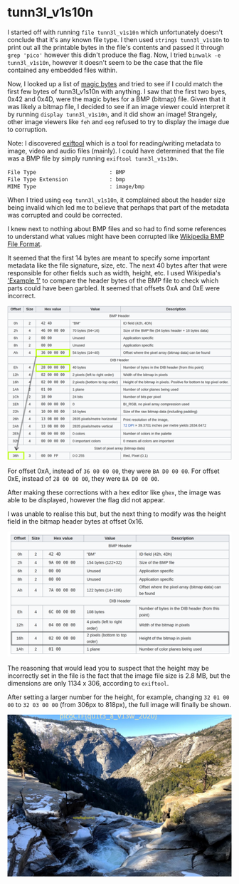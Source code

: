 # tunn3l_v1s10n

I started off with running `file tunn3l_v1s10n` which unfortunately doesn't
conclude that it's any known file type. I then used `strings tunn3l_v1s10n` to print out all the printable bytes in the 
file's contents and passed it through `grep 'pico'` however this didn't produce
the flag. Now, I tried `binwalk -e tunn3l_v1s10n`, however it doesn't seem to be the case
that the file contained any embedded files within.

Now, I looked up a list of [magic bytes](https://en.wikipedia.org/wiki/List_of_file_signatures)
and tried to see if I could match the first few bytes of tunn3l_v1s10n with
anything. I saw that the first two byes, 0x42 and 0x4D, were the magic bytes 
for a BMP (bitmap) file. Given that it was likely a bitmap file, I decided
to see if an image viewer could interpret it by running `display tunn3l_v1s10n`, 
and it did show an image! Strangely, other image viewers like `feh` and `eog`
refused to try to display the image due to corruption.

Note: I discovered [exiftool](https://exiftool.org/) which is a tool for reading/writing metadata to
image, video and audio files (mainly). I could have determined that the file
was a BMP file by simply running `exiftool tunn3l_v1s10n`.

```
File Type                       : BMP
File Type Extension             : bmp
MIME Type                       : image/bmp
```

When I tried using `eog tunn3l_v1s10n`, it complained about the header size 
being invalid which led me to believe that perhaps that part of the metadata
was corrupted and could be corrected.

I knew next to nothing about BMP files and so had to find some references to
understand what values might have been corrupted like [Wikipedia BMP File Format](https://en.wikipedia.org/wiki/BMP_file_format).

It seemed that the first 14 bytes are meant to specify some important metadata
like the file signature, size, etc. The next 40 bytes after that were 
responsible for other fields such as width, height, etc. I used Wikipedia's ['Example 1'](https://en.wikipedia.org/wiki/BMP_file_format#:~:text=bits/pixel%20encoding-,Example%201,-%5Bedit%5D)
to compare the header bytes of the BMP file to check which parts could have been
garbled. It seemed that offsets 0xA and 0xE were incorrect.

![Incorrect bytes](https://raw.githubusercontent.com/Tymotex/CTFs/master/pico/tunn3l-v1s10n/incorrect-bytes.png)

For offset 0xA, instead of `36 00 00 00`, they were `BA D0 00 00`.
For offset 0xE, instead of `28 00 00 00`, they were `BA D0 00 00`.

After making these corrections with a hex editor like `ghex`, the image was
able to be displayed, however the flag did not appear.

I was unable to realise this but, but the next thing to modify was the height
field in the bitmap header bytes at offset 0x16.

![height bytes](https://raw.githubusercontent.com/Tymotex/CTFs/master/pico/tunn3l-v1s10n/height-bytes.png)

The reasoning that would lead you to suspect that the height may be incorrectly set in the file is the fact that
the image file size is 2.8 MB, but the dimensions are only 1134 x 306, according
to `exiftool`.

After setting a larger number for the height, for example, changing `32 01 00 00`
to `32 03 00 00` (from 306px to 818px), the full image will finally be shown.

![tunnel_vision_completed](https://raw.githubusercontent.com/Tymotex/CTFs/master/pico/tunn3l-v1s10n/tunn3l_v1s10n)
